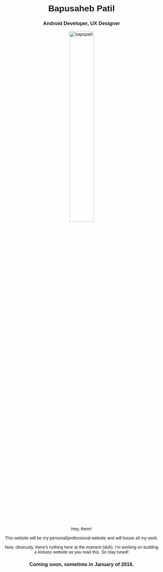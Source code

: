 <link href="https://fonts.googleapis.com/css?family=Exo+2" rel="stylesheet">
<link href="https://use.fontawesome.com/releases/v5.0.1/css/all.css" rel="stylesheet">

<h1 style="text-align:center; font-family: 'Exo 2', arial;">Bapusaheb Patil</h1>
<h3 style="text-align:center; font-family: 'Exo 2', arial;">Android Developer, UX Designer</h3>

<p style="text-align:center; font-family: 'Exo 2', arial;"><img src="https://raw.githubusercontent.com/bapspatil/bapspatil.github.io/master/me5.png" alt="bapspatil" align="center" width="40%" height="40%" link="#000000"></p>

<div style="text-align:center;">
            <a href="play.google.com/store/apps/dev?id=7368032842071222295" style="color:#000000"><i class="fab fa-google-play" style="font-size:40px;"></i></a>&nbsp;
            <a href="https://www.linkedin.com/in/bapspatil/" style="color:#000000"><i class="fab fa-linkedin" style="font-size:40px;"></i></a>&nbsp;
            <a href="https://www.github.com/bapspatil" style="color:#000000"><i class="fab fa-github" style="font-size:40px;"></i></a>&nbsp;
            <a href="https://medium.com/@bapspatil" style="color:#000000"><i class="fab fa-medium" style="font-size:40px;"></i></a>&nbsp;
            <a href="https://www.twitter.com/baps_patil" style="color:#000000"><i class="fab fa-twitter" style="font-size:40px;"></i></a>&nbsp;
            <a href="https://www.pinterest.com/in/bapspatil/android" style="color:#000000"><i class="fab fa-pinterest" style="font-size:40px;"></i></a>&nbsp;
            <a href="https://www.instagram.com/bapspatil" style="color:#000000"><i class="fab fa-instagram" style="font-size:40px;"></i></a>
</div>
<br/>

<p style="text-align:center; font-family: 'Exo 2', arial;">Hey, there!</p>
<p style="text-align:center; font-family: 'Exo 2', arial;">This website will be my personal/professional website and will house all my work.</p>

<p style="text-align:center; font-family: 'Exo 2', arial;">Now, obviously, there's nothing here at the moment (duh). I'm working on building a kickass website as you read this. So stay tuned!</p>

<h3 style="text-align:center; font-family: 'Exo 2', arial;">Coming soon, sometime in January of 2018.</h3>
